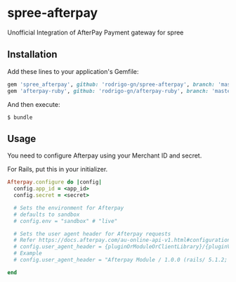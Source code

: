 # spree-afterpay
Unofficial Integration of AfterPay Payment gateway for spree

## Installation

Add these lines to your application's Gemfile:

```ruby
gem 'spree_afterpay', github: 'rodrigo-gn/spree-afterpay', branch: 'master'
gem 'afterpay-ruby', github: 'rodrigo-gn/afterpay-ruby', branch: 'master'
```

And then execute:

    $ bundle

## Usage

You need to configure Afterpay using your Merchant ID and secret.

For Rails, put this in your initializer.

```ruby
Afterpay.configure do |config|
  config.app_id = <app_id>
  config.secret = <secret>

  # Sets the environment for Afterpay
  # defaults to sandbox
  # config.env = "sandbox" # "live"

  # Sets the user agent header for Afterpay requests
  # Refer https://docs.afterpay.com/au-online-api-v1.html#configuration
  # config.user_agent_header = {pluginOrModuleOrClientLibrary}/{pluginVersion} ({platform}/{platformVersion}; Merchant/{merchantId}) { merchantUrl }
  # Example
  # config.user_agent_header = "Afterpay Module / 1.0.0 (rails/ 5.1.2; Merchant/#{ merchant_id }) #{ merchant_website_url }"

end
```
